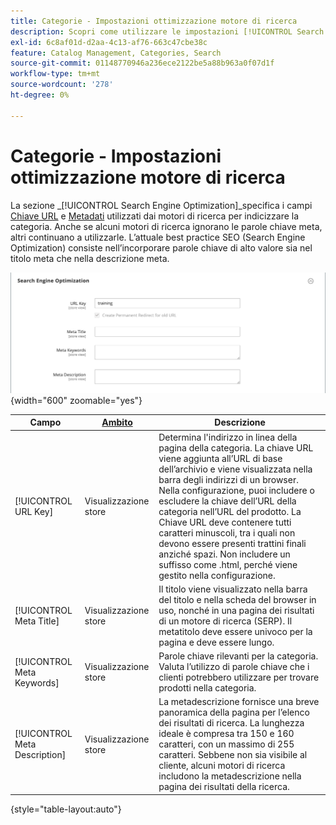 ```yaml
---
title: Categorie - Impostazioni ottimizzazione motore di ricerca
description: Scopri come utilizzare le impostazioni [!UICONTROL Search Engine Optimization] per definire la chiave URL e i campi di metadati utilizzati dai motori di ricerca per indicizzare la categoria.
exl-id: 6c8af01d-d2aa-4c13-af76-663c47cbe38c
feature: Catalog Management, Categories, Search
source-git-commit: 01148770946a236ece2122be5a88b963a0f07d1f
workflow-type: tm+mt
source-wordcount: '278'
ht-degree: 0%

---
```


# Categorie - Impostazioni ottimizzazione motore di ricerca

La sezione _[!UICONTROL Search Engine Optimization]_specifica i campi [Chiave URL](catalog-urls.md) e [Metadati](../merchandising-promotions/meta-data.md) utilizzati dai motori di ricerca per indicizzare la categoria. Anche se alcuni motori di ricerca ignorano le parole chiave meta, altri continuano a utilizzarle. L’attuale best practice SEO (Search Engine Optimization) consiste nell’incorporare parole chiave di alto valore sia nel titolo meta che nella descrizione meta.

![Ottimizzazione motore di ricerca](./assets/categories-search-engine-optimization.png){width="600" zoomable="yes"}

| Campo | [Ambito](../getting-started/websites-stores-views.md#scope-settings) | Descrizione |
|--- |--- |----------------------------------------------------|
| [!UICONTROL URL Key] | Visualizzazione store | Determina l&#39;indirizzo in linea della pagina della categoria. La chiave URL viene aggiunta all’URL di base dell’archivio e viene visualizzata nella barra degli indirizzi di un browser. Nella configurazione, puoi includere o escludere la chiave dell’URL della categoria nell’URL del prodotto. La Chiave URL deve contenere tutti caratteri minuscoli, tra i quali non devono essere presenti trattini finali anziché spazi. Non includere un suffisso come .html, perché viene gestito nella configurazione. |
| [!UICONTROL Meta Title] | Visualizzazione store | Il titolo viene visualizzato nella barra del titolo e nella scheda del browser in uso, nonché in una pagina dei risultati di un motore di ricerca (SERP). Il metatitolo deve essere univoco per la pagina e deve essere lungo. |
| [!UICONTROL Meta Keywords] | Visualizzazione store | Parole chiave rilevanti per la categoria. Valuta l’utilizzo di parole chiave che i clienti potrebbero utilizzare per trovare prodotti nella categoria. |
| [!UICONTROL Meta Description] | Visualizzazione store | La metadescrizione fornisce una breve panoramica della pagina per l’elenco dei risultati di ricerca. La lunghezza ideale è compresa tra 150 e 160 caratteri, con un massimo di 255 caratteri. Sebbene non sia visibile al cliente, alcuni motori di ricerca includono la metadescrizione nella pagina dei risultati della ricerca. |

{style="table-layout:auto"}
